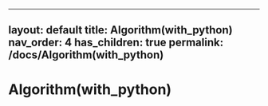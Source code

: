 
---
layout: default
title: Algorithm(with_python)
nav_order: 4
has_children: true
permalink: /docs/Algorithm(with_python)
---

# Algorithm(with_python)

